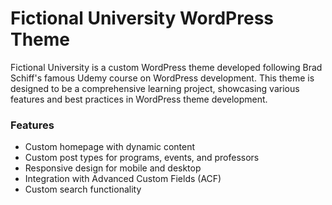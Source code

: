 # Fictional University WordPress Theme

Fictional University is a custom WordPress theme developed following Brad Schiff's famous Udemy course on WordPress development. This theme is designed to be a comprehensive learning project, showcasing various features and best practices in WordPress theme development.

### Features
- Custom homepage with dynamic content
- Custom post types for programs, events, and professors
- Responsive design for mobile and desktop
- Integration with Advanced Custom Fields (ACF)
- Custom search functionality